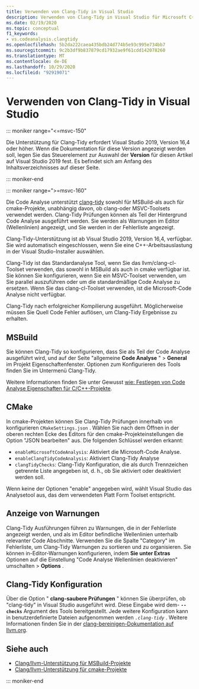 ```yaml
---
title: Verwenden von Clang-Tidy in Visual Studio
description: Verwenden von Clang-Tidy in Visual Studio für Microsoft C++ Code Analyse.
ms.date: 02/19/2020
ms.topic: conceptual
f1_keywords:
- vs.codeanalysis.clangtidy
ms.openlocfilehash: 5b2da222caea435bdb24d774b5e93c995e734bb7
ms.sourcegitcommit: 9c2b3df9b837879cd17932ae9f61cdd142078260
ms.translationtype: MT
ms.contentlocale: de-DE
ms.lasthandoff: 10/29/2020
ms.locfileid: "92919071"
---
```

# <a name="using-clang-tidy-in-visual-studio"></a>Verwenden von Clang-Tidy in Visual Studio

::: moniker range="<=msvc-150"

Die Unterstützung für Clang-Tidy erfordert Visual Studio 2019, Version 16,4 oder höher. Wenn die Dokumentation für diese Version angezeigt werden soll, legen Sie das Steuerelement zur Auswahl der **Version** für diesen Artikel auf Visual Studio 2019 fest. Es befindet sich am Anfang des Inhaltsverzeichnisses auf dieser Seite.

::: moniker-end

::: moniker range=">=msvc-160"

Die Code Analyse unterstützt [clang-tidy](https://clang.llvm.org/extra/clang-tidy/) sowohl für MSBuild-als auch für cmake-Projekte, unabhängig davon, ob clang-oder MSVC-Toolsets verwendet werden. Clang-Tidy Prüfungen können als Teil der Hintergrund Code Analyse ausgeführt werden. Sie werden als Warnungen im Editor (Wellenlinien) angezeigt, und Sie werden in der Fehlerliste angezeigt.

Clang-Tidy-Unterstützung ist ab Visual Studio 2019, Version 16,4, verfügbar. Sie wird automatisch eingeschlossen, wenn Sie eine C++-Arbeitsauslastung in der Visual Studio-Installer auswählen.

Clang-Tidy ist das Standardanalyse Tool, wenn Sie das llvm/clang-cl-Toolset verwenden, das sowohl in MSBuild als auch in cmake verfügbar ist. Sie können Sie konfigurieren, wenn Sie ein MSVC-Toolset verwenden, um Sie parallel auszuführen oder um die standardmäßige Code Analyse zu ersetzen. Wenn Sie das clang-cl-Toolset verwenden, ist die Microsoft-Code Analyse nicht verfügbar.

Clang-Tidy nach erfolgreicher Kompilierung ausgeführt. Möglicherweise müssen Sie Quell Code Fehler auflösen, um Clang-Tidy Ergebnisse zu erhalten.

## <a name="msbuild"></a>MSBuild

Sie können Clang-Tidy so konfigurieren, dass Sie als Teil der Code Analyse ausgeführt wird, und auf der Seite "allgemeine **Code Analyse** "  >  **General** im Projekt Eigenschaftenfenster. Optionen zum Konfigurieren des Tools finden Sie im Untermenü Clang-Tidy.

Weitere Informationen finden Sie unter Gewusst [wie: Festlegen von Code Analyse Eigenschaften für C/C++-Projekte](../code-quality/how-to-set-code-analysis-properties-for-c-cpp-projects.md).

## <a name="cmake"></a>CMake

In cmake-Projekten können Sie Clang-Tidy Prüfungen innerhalb von konfigurieren `CMakeSettings.json` . Wählen Sie nach dem Öffnen in der oberen rechten Ecke des Editors für den cmake-Projekteinstellungen die Option "JSON bearbeiten" aus. Die folgenden Schlüssel werden erkannt:

- `enableMicrosoftCodeAnalysis`: Aktiviert die Microsoft-Code Analyse.
- `enableClangTidyCodeAnalysis`: Aktiviert Clang-Tidy Analyse
- `clangTidyChecks`: Clang-Tidy Konfiguration, die als durch Trennzeichen getrennte Liste angegeben ist, d. h., ob Sie aktiviert oder deaktiviert werden soll.

Wenn keine der Optionen "enable" angegeben wird, wählt Visual Studio das Analysetool aus, das dem verwendeten Platt Form Toolset entspricht.

## <a name="warning-display"></a>Anzeige von Warnungen

Clang-Tidy Ausführungen führen zu Warnungen, die in der Fehlerliste angezeigt werden, und als im Editor befindliche Wellenlinien unterhalb relevanter Code Abschnitte. Verwenden Sie die Spalte "Category" im Fehlerliste, um Clang-Tidy Warnungen zu sortieren und zu organisieren. Sie können in-Editor-Warnungen konfigurieren, indem **Sie unter Extras** Optionen auf die Einstellung "Code Analyse Wellenlinien deaktivieren" umschalten  >  **Options** .

## <a name="clang-tidy-configuration"></a>Clang-Tidy Konfiguration

Über die Option " **clang-saubere Prüfungen** " können Sie überprüfen, ob "clang-tidy" in Visual Studio ausgeführt wird. Diese Eingabe wird dem- **`--checks`** Argument des Tools bereitgestellt. Jede weitere Konfiguration kann in benutzerdefinierte Dateien aufgenommen werden *`.clang-tidy`* . Weitere Informationen finden Sie in der [clang-bereinigen-Dokumentation auf llvm.org](https://clang.llvm.org/extra/clang-tidy/).

## <a name="see-also"></a>Siehe auch

- [Clang/llvm-Unterstützung für MSBuild-Projekte](https://devblogs.microsoft.com/cppblog/clang-llvm-support-for-msbuild-projects/)
- [Clang/llvm-Unterstützung für cmake-Projekte](https://devblogs.microsoft.com/cppblog/visual-studio-cmake-support-clang-llvm-cmake-3-14-vcpkg-and-performance-improvements/)

::: moniker-end
